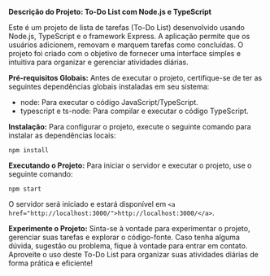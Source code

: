 **Descrição do Projeto: To-Do List com Node.js e TypeScript**

Este é um projeto de lista de tarefas (To-Do List) desenvolvido usando Node.js, TypeScript e o framework Express. A aplicação permite que os usuários adicionem, removam e marquem tarefas como concluídas. O projeto foi criado com o objetivo de fornecer uma interface simples e intuitiva para organizar e gerenciar atividades diárias.

**Pré-requisitos Globais:**
Antes de executar o projeto, certifique-se de ter as seguintes dependências globais instaladas em seu sistema:

- <span>node</span>: Para executar o código JavaScript/TypeScript.
- <span>typescript</span> e <span>ts-node</span>: Para compilar e executar o código TypeScript.

**Instalação:**
Para configurar o projeto, execute o seguinte comando para instalar as dependências locais:

```
npm install
```

**Executando o Projeto:**
Para iniciar o servidor e executar o projeto, use o seguinte comando:

```
npm start
```

O servidor será iniciado e estará disponível em `<a href="http://localhost:3000/">http://localhost:3000/</a>`.

**Experimente o Projeto:**
Sinta-se à vontade para experimentar o projeto, gerenciar suas tarefas e explorar o código-fonte. Caso tenha alguma dúvida, sugestão ou problema, fique à vontade para entrar em contato. Aproveite o uso deste To-Do List para organizar suas atividades diárias de forma prática e eficiente!
